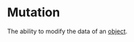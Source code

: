 # Mutation

The ability to modify the data of an [object][concept-objects].

[concept-objects]: ./objects.md
